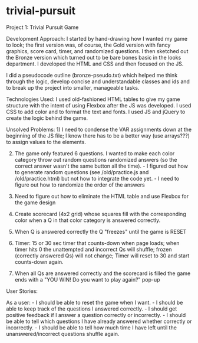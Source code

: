 # trivial-pursuit
Project 1: Trivial Pursuit Game

Development Approach: I started by hand-drawing how I wanted my game to look; the first version was, of course, the Gold version with fancy graphics, score card, timer, and randomized questions. I then sketched out the Bronze version which turned out to be bare bones basic in the looks department. I developed the HTML and CSS and then focused on the JS.

I did a pseudocode outline (bronze-pseudo.txt) which helped me think through the logic, develop concise and understandable classes and ids and to break up the project into smaller, manageable tasks.

Technologies Used: I used old-fashioned HTML tables to give my game structure with the intent of using Flexbox after the JS was developed. I used CSS to add color and to format the text and fonts. I used JS and jQuery to create the logic behind the game.

Unsolved Problems: 1) I need to condense the VAR assignments down at the beginning of the JS file; I know there has to be a better way (use arrays???) to assign values to the elements.

2) The game only featured 6 questions. I wanted to make each color category throw out random questions randomized answers (so the correct answer wasn't the same button all the time). - I figured out how to generate random questions (see /old/practice.js and /old/practice.html) but not how to integrate the code yet. - I need to figure out how to randomize the order of the answers

3) Need to figure out how to eliminate the HTML table and use Flexbox for the game design

4) Create scorecard (4x2 grid) whose squares fill with the corresponding color when a Q in that color category is answered correctly.

5) When Q is answered correctly the Q "freezes" until the game is RESET

6) Timer: 15 or 30 sec timer that counts-down when page loads; when timer hits 0 the unattempted and incorrect Qs will shuffle; frozen (correctly answered Qs) will not change; Timer will reset to 30 and start counts-down again.

7) When all Qs are answered correctly and the scorecard is filled the game ends with a "YOU WIN! Do you want to play again?" pop-up

User Stories:

As a user: - I should be able to reset the game when I want. - I should be able to keep track of the questions I answered correctly. - I should get positive feedback if I answer a question correctly or incorrectly. - I should be able to tell which questions I have already answered whether correctly or incorrectly. - I should be able to tell how much time I have left until the unanswered/incorrect questions shuffle again.
